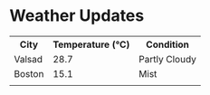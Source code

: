# Weather Updates

<!-- WEATHER-UPDATE-START -->
<table><tr><th>City</th><th>Temperature (°C)</th><th>Condition</th></tr><tr><td>Valsad</td><td>28.7</td><td>Partly Cloudy</td></tr><tr><td>Boston</td><td>15.1</td><td>Mist</td></tr><tr><td></td><td></td><td></td></tr></table>
<!-- WEATHER-UPDATE-END -->
